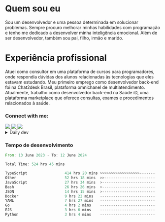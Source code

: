 # Quem sou eu
Sou um desenvolvedor e uma pessoa determinada em solucionar problemas. Sempre procuro melhorar minhas habilidades com programação e tenho me dedicado a desenvolver minha inteligência emocional. Além de ser desenvolvedor, também sou pai, filho, irmão e marido.

# Experiência profissional
Atuei como consultor em uma plataforma de cursos para programadores, onde respondia dúvidas dos alunos relacionadas às tecnologias que eles estavam estudando.
Meu primeiro emprego como desenvolvedor back-end foi na Chat2desk Brasil, plataforma omnichanel de multiatendimento.
Atualmente, trabalho como desenvolvedor back-end na Saúde iD, uma plataforma marketplace que oferece consultas, exames e procedimentos relacionados à saúde.

### Connect with me:
<a href="https://www.linkedin.com/in/theusmoreira" target="_blank" >
<img src="https://img.shields.io/badge/linkedin-%230077B5.svg?&style=for-the-badge&logo=linkedin&logoColor=white ">
</a>
<a href="https://www.instagram.com/matheus.s.moreira/" target="_blank">
<img src="https://img.shields.io/badge/instagram-%23E4405F.svg?&style=for-the-badge&logo=instagram&logoColor=white">
</a>
<a href="mailto:matheussm301@gmail.com"  target="_blank">
<img src="https://img.shields.io/badge/gmail-%23E4405F.svg?&style=for-the-badge&logo=gmail&logoColor=white">
</a>


<details>
  <summary>Daily dev </summary>
<p>
  <a href="https://app.daily.dev/matheussantos"><img src="https://github.com/matheus-santos-moreira/matheus-santos-moreira/blob/master/devcard.svg" width="200" alt="Matheus Santos's Dev Card"/></a>
 </p>
</details>

<h3>Tempo de desenvolvimento</h3>

<!--START_SECTION:waka-->

```rust
From: 13 June 2023 - To: 12 June 2024

Total Time: 524 hrs 45 mins

TypeScript                 414 hrs 20 mins >>>>>>>>>>>>>>>>>>-------   71.80 %
Other                      52 hrs 18 mins  >>-----------------------   09.06 %
JavaScript                 27 hrs 34 mins  >------------------------   04.78 %
Bash                       26 hrs 26 mins  >------------------------   04.58 %
JSON                       14 hrs 15 mins  >------------------------   02.47 %
Docker                     9 hrs 22 mins   -------------------------   01.62 %
YAML                       7 hrs 27 mins   -------------------------   01.29 %
Go                         4 hrs 2 mins    -------------------------   00.70 %
EJS                        3 hrs 6 mins    -------------------------   00.54 %
Python                     3 hrs 4 mins    -------------------------   00.53 %
```

<!--END_SECTION:waka-->
